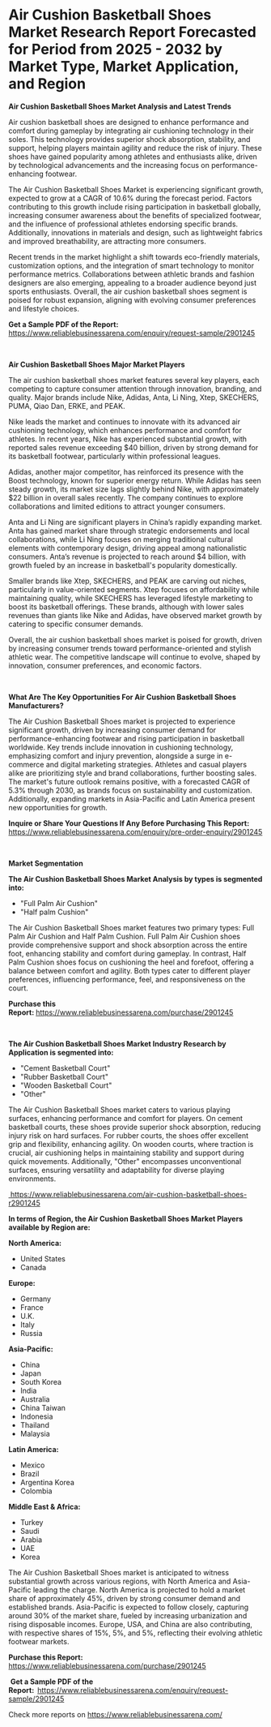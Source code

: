 <p><h1>Air Cushion Basketball Shoes Market Research Report Forecasted for Period from 2025 -  2032 by Market Type, Market Application, and Region</h1></p><p><strong>Air Cushion Basketball Shoes Market Analysis and Latest Trends</strong></p>
<p><p>Air cushion basketball shoes are designed to enhance performance and comfort during gameplay by integrating air cushioning technology in their soles. This technology provides superior shock absorption, stability, and support, helping players maintain agility and reduce the risk of injury. These shoes have gained popularity among athletes and enthusiasts alike, driven by technological advancements and the increasing focus on performance-enhancing footwear.</p><p>The Air Cushion Basketball Shoes Market is experiencing significant growth, expected to grow at a CAGR of 10.6% during the forecast period. Factors contributing to this growth include rising participation in basketball globally, increasing consumer awareness about the benefits of specialized footwear, and the influence of professional athletes endorsing specific brands. Additionally, innovations in materials and design, such as lightweight fabrics and improved breathability, are attracting more consumers.</p><p>Recent trends in the market highlight a shift towards eco-friendly materials, customization options, and the integration of smart technology to monitor performance metrics. Collaborations between athletic brands and fashion designers are also emerging, appealing to a broader audience beyond just sports enthusiasts. Overall, the air cushion basketball shoes segment is poised for robust expansion, aligning with evolving consumer preferences and lifestyle choices.</p></p>
<p><strong>Get a Sample PDF of the Report:&nbsp;</strong> <a href="https://www.reliablebusinessarena.com/enquiry/request-sample/2901245?utm_campaign=3562&utm_medium=2&utm_source=Github&utm_content=ia&utm_term=16032025&utm_id=air-cushion-basketball-shoes">https://www.reliablebusinessarena.com/enquiry/request-sample/2901245</a></p>
<p>&nbsp;</p>
<p><strong>Air Cushion Basketball Shoes Major Market Players</strong></p>
<p><p>The air cushion basketball shoes market features several key players, each competing to capture consumer attention through innovation, branding, and quality. Major brands include Nike, Adidas, Anta, Li Ning, Xtep, SKECHERS, PUMA, Qiao Dan, ERKE, and PEAK.</p><p>Nike leads the market and continues to innovate with its advanced air cushioning technology, which enhances performance and comfort for athletes. In recent years, Nike has experienced substantial growth, with reported sales revenue exceeding $40 billion, driven by strong demand for its basketball footwear, particularly within professional leagues.</p><p>Adidas, another major competitor, has reinforced its presence with the Boost technology, known for superior energy return. While Adidas has seen steady growth, its market size lags slightly behind Nike, with approximately $22 billion in overall sales recently. The company continues to explore collaborations and limited editions to attract younger consumers.</p><p>Anta and Li Ning are significant players in China’s rapidly expanding market. Anta has gained market share through strategic endorsements and local collaborations, while Li Ning focuses on merging traditional cultural elements with contemporary design, driving appeal among nationalistic consumers. Anta’s revenue is projected to reach around $4 billion, with growth fueled by an increase in basketball's popularity domestically.</p><p>Smaller brands like Xtep, SKECHERS, and PEAK are carving out niches, particularly in value-oriented segments. Xtep focuses on affordability while maintaining quality, while SKECHERS has leveraged lifestyle marketing to boost its basketball offerings. These brands, although with lower sales revenues than giants like Nike and Adidas, have observed market growth by catering to specific consumer demands.</p><p>Overall, the air cushion basketball shoes market is poised for growth, driven by increasing consumer trends toward performance-oriented and stylish athletic wear. The competitive landscape will continue to evolve, shaped by innovation, consumer preferences, and economic factors.</p></p>
<p>&nbsp;</p>
<p><strong>What Are The Key Opportunities For Air Cushion Basketball Shoes Manufacturers?</strong></p>
<p><p>The Air Cushion Basketball Shoes market is projected to experience significant growth, driven by increasing consumer demand for performance-enhancing footwear and rising participation in basketball worldwide. Key trends include innovation in cushioning technology, emphasizing comfort and injury prevention, alongside a surge in e-commerce and digital marketing strategies. Athletes and casual players alike are prioritizing style and brand collaborations, further boosting sales. The market's future outlook remains positive, with a forecasted CAGR of 5.3% through 2030, as brands focus on sustainability and customization. Additionally, expanding markets in Asia-Pacific and Latin America present new opportunities for growth.</p></p>
<p><strong>Inquire or Share Your Questions If Any Before Purchasing This Report:</strong> <a href="https://www.reliablebusinessarena.com/enquiry/pre-order-enquiry/2901245?utm_campaign=3562&utm_medium=2&utm_source=Github&utm_content=ia&utm_term=16032025&utm_id=air-cushion-basketball-shoes">https://www.reliablebusinessarena.com/enquiry/pre-order-enquiry/2901245</a></p>
<p>&nbsp;</p>
<p><strong>Market Segmentation</strong></p>
<p><strong>The Air Cushion Basketball Shoes Market Analysis by types is segmented into:</strong></p>
<p><ul><li>"Full Palm Air Cushion"</li><li>"Half palm Cushion"</li></ul></p>
<p><p>The Air Cushion Basketball Shoes market features two primary types: Full Palm Air Cushion and Half Palm Cushion. Full Palm Air Cushion shoes provide comprehensive support and shock absorption across the entire foot, enhancing stability and comfort during gameplay. In contrast, Half Palm Cushion shoes focus on cushioning the heel and forefoot, offering a balance between comfort and agility. Both types cater to different player preferences, influencing performance, feel, and responsiveness on the court.</p></p>
<p><strong>Purchase this Report:&nbsp;</strong><a href="https://www.reliablebusinessarena.com/purchase/2901245?utm_campaign=3562&utm_medium=2&utm_source=Github&utm_content=ia&utm_term=16032025&utm_id=air-cushion-basketball-shoes">https://www.reliablebusinessarena.com/purchase/2901245</a></p>
<p>&nbsp;</p>
<p><strong>The Air Cushion Basketball Shoes Market Industry Research by Application is segmented into:</strong></p>
<p><ul><li>"Cement Basketball Court"</li><li>"Rubber Basketball Court"</li><li>"Wooden Basketball Court"</li><li>"Other"</li></ul></p>
<p><p>The Air Cushion Basketball Shoes market caters to various playing surfaces, enhancing performance and comfort for players. On cement basketball courts, these shoes provide superior shock absorption, reducing injury risk on hard surfaces. For rubber courts, the shoes offer excellent grip and flexibility, enhancing agility. On wooden courts, where traction is crucial, air cushioning helps in maintaining stability and support during quick movements. Additionally, "Other" encompasses unconventional surfaces, ensuring versatility and adaptability for diverse playing environments.</p></p>
<p><a href="https://www.reliablebusinessarena.com/air-cushion-basketball-shoes-r2901245?utm_campaign=3562&utm_medium=2&utm_source=Github&utm_content=ia&utm_term=16032025&utm_id=air-cushion-basketball-shoes">&nbsp;https://www.reliablebusinessarena.com/air-cushion-basketball-shoes-r2901245</a></p>
<p><strong>In terms of Region, the Air Cushion Basketball Shoes Market Players available by Region are:</strong></p>
<p>
    <p> <strong> North America: </strong>
        <ul>
            <li>United States</li>
            <li>Canada</li>
        </ul>
        </p> 
    <p> <strong> Europe: </strong>
        <ul>
            <li>Germany</li>
            <li>France</li>
            <li>U.K.</li>
            <li>Italy</li>
            <li>Russia</li>
        </ul>
        </p> 
    <p> <strong> Asia-Pacific: </strong>
        <ul>
            <li>China</li>
            <li>Japan</li>
            <li>South Korea</li>
            <li>India</li>
            <li>Australia</li>
            <li>China Taiwan</li>
            <li>Indonesia</li>
            <li>Thailand</li>
            <li>Malaysia</li>
        </ul>
        </p> 
    <p> <strong> Latin America: </strong>
        <ul>
            <li>Mexico</li>
            <li>Brazil</li>
            <li>Argentina Korea</li>
            <li>Colombia</li>
        </ul>
        </p> 
    <p> <strong> Middle East & Africa: </strong>
        <ul>
            <li>Turkey</li>
            <li>Saudi</li>
            <li>Arabia</li>
            <li>UAE</li>
            <li>Korea</li>
        </ul>
    </p>
    </p>
<p><p>The Air Cushion Basketball Shoes market is anticipated to witness substantial growth across various regions, with North America and Asia-Pacific leading the charge. North America is projected to hold a market share of approximately 45%, driven by strong consumer demand and established brands. Asia-Pacific is expected to follow closely, capturing around 30% of the market share, fueled by increasing urbanization and rising disposable incomes. Europe, USA, and China are also contributing, with respective shares of 15%, 5%, and 5%, reflecting their evolving athletic footwear markets.</p></p>
<p><strong>Purchase this Report: </strong><a href="https://www.reliablebusinessarena.com/purchase/2901245?utm_campaign=3562&utm_medium=2&utm_source=Github&utm_content=ia&utm_term=16032025&utm_id=air-cushion-basketball-shoes">https://www.reliablebusinessarena.com/purchase/2901245</a></p>
<p>&nbsp;<strong>Get a Sample PDF of the Report:&nbsp;&nbsp;</strong><a href="https://www.reliablebusinessarena.com/enquiry/request-sample/2901245?utm_campaign=3562&utm_medium=2&utm_source=Github&utm_content=ia&utm_term=16032025&utm_id=air-cushion-basketball-shoes">https://www.reliablebusinessarena.com/enquiry/request-sample/2901245</a></p>
<p><strong></strong></p>
<p>Check more reports on <a href="https://www.reliablebusinessarena.com/?utm_campaign=3562&utm_medium=2&utm_source=Github&utm_content=ia&utm_term=16032025&utm_id=air-cushion-basketball-shoes">https://www.reliablebusinessarena.com/</a></p>